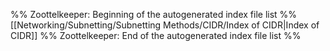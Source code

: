 %% Zoottelkeeper: Beginning of the autogenerated index file list  %%
 [[Networking/Subnetting/Subnetting Methods/CIDR/Index of CIDR|Index of CIDR]]
%% Zoottelkeeper: End of the autogenerated index file list  %%
